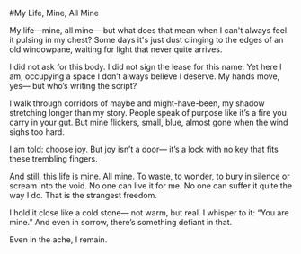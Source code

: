 #My Life, Mine, All Mine


My life—mine,
all mine—
but what does that mean
when I can't always feel it pulsing in my chest?
Some days it's just dust
clinging to the edges of an old windowpane,
waiting for light that never quite arrives.

I did not ask for this body.
I did not sign the lease for this name.
Yet here I am,
occupying a space I don’t always believe I deserve.
My hands move, yes—
but who’s writing the script?

I walk through corridors of maybe and might-have-been,
my shadow stretching longer than my story.
People speak of purpose
like it’s a fire you carry in your gut.
But mine flickers,
small, blue,
almost gone when the wind sighs too hard.

I am told: choose joy.
But joy isn’t a door—
it’s a lock
with no key that fits these trembling fingers.

And still,
this life is mine.
All mine.
To waste, to wonder,
to bury in silence or scream into the void.
No one can live it for me.
No one can suffer it quite the way I do.
That is the strangest freedom.

I hold it close like a cold stone—
not warm, but real.
I whisper to it:
“You are mine.”
And even in sorrow,
there’s something defiant in that.

Even in the ache,
I remain.





